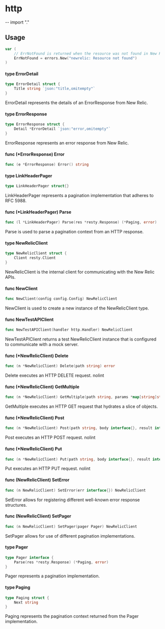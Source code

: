 # http
--
    import "."


## Usage

```go
var (
	// ErrNotFound is returned when the resource was not found in New Relic.
	ErrNotFound = errors.New("newrelic: Resource not found")
)
```

#### type ErrorDetail

```go
type ErrorDetail struct {
	Title string `json:"title,omitempty"`
}
```

ErrorDetail represents the details of an ErrorResponse from New Relic.

#### type ErrorResponse

```go
type ErrorResponse struct {
	Detail *ErrorDetail `json:"error,omitempty"`
}
```

ErrorResponse represents an error response from New Relic.

#### func (*ErrorResponse) Error

```go
func (e *ErrorResponse) Error() string
```

#### type LinkHeaderPager

```go
type LinkHeaderPager struct{}
```

LinkHeaderPager represents a pagination implementation that adheres to RFC 5988.

#### func (*LinkHeaderPager) Parse

```go
func (l *LinkHeaderPager) Parse(res *resty.Response) (*Paging, error)
```
Parse is used to parse a pagination context from an HTTP response.

#### type NewRelicClient

```go
type NewRelicClient struct {
	Client resty.Client
}
```

NewRelicClient is the internal client for communicating with the New Relic APIs.

#### func  NewClient

```go
func NewClient(config config.Config) NewRelicClient
```
NewClient is used to create a new instance of the NewRelicClient type.

#### func  NewTestAPIClient

```go
func NewTestAPIClient(handler http.Handler) NewRelicClient
```
NewTestAPIClient returns a test NewRelicClient instance that is configured to
communicate with a mock server.

#### func (*NewRelicClient) Delete

```go
func (n *NewRelicClient) Delete(path string) error
```
Delete executes an HTTP DELETE request. nolint

#### func (*NewRelicClient) GetMultiple

```go
func (n *NewRelicClient) GetMultiple(path string, params *map[string]string, result interface{}) ([]interface{}, error)
```
GetMultiple executes an HTTP GET request that hydrates a slice of objects.

#### func (*NewRelicClient) Post

```go
func (n *NewRelicClient) Post(path string, body interface{}, result interface{}) error
```
Post executes an HTTP POST request. nolint

#### func (*NewRelicClient) Put

```go
func (n *NewRelicClient) Put(path string, body interface{}, result interface{}) error
```
Put executes an HTTP PUT request. nolint

#### func (NewRelicClient) SetError

```go
func (n NewRelicClient) SetError(err interface{}) NewRelicClient
```
SetError allows for registering different well-known error response structures.

#### func (NewRelicClient) SetPager

```go
func (n NewRelicClient) SetPager(pager Pager) NewRelicClient
```
SetPager allows for use of different pagination implementations.

#### type Pager

```go
type Pager interface {
	Parse(res *resty.Response) (*Paging, error)
}
```

Pager represents a pagination implementation.

#### type Paging

```go
type Paging struct {
	Next string
}
```

Paging represents the pagination context returned from the Pager implementation.
